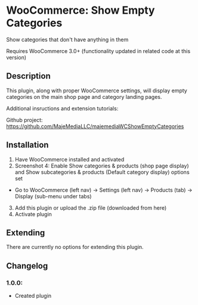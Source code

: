 # WooCommerce: Show Empty Categories
Show categories that don't have anything in them

Requires WooCommerce 3.0+ (functionality updated in related code at this version)

## Description

This plugin, along with proper WooCommerce settings, will display empty categories on the main shop page and category landing pages.

Additional insructions and extension tutorials:

Github project: https://github.com/MajeMediaLLC/majemediaWCShowEmptyCategories

## Installation
1. Have WooCommerce installed and activated
2. Screenshot 4: Enable Show categories & products (shop page display) and Show subcategories & products (Default category display) options set
 - Go to WooCommerce (left nav) -> Settings (left nav) -> Products (tab) -> Display (sub-menu under tabs)
3. Add this plugin or upload the .zip file (downloaded from here)
4. Activate plugin

## Extending

There are currently no options for extending this plugin.

## Changelog

### 1.0.0:
* Created plugin
